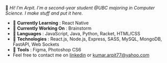 👋 _Hi! I’m Arpit. I'm a second-year student @UBC majoring in Computer Science. I make stuff and put it here._

* 🌱 __Currently Learning__ : React Native
* 🔭 __Currently Working On__ : Brainstorm
* 🚀 __Languages__ : JavaScript, Java, Python, Racket, HTML/CSS
* 💾 __Technologies__ : React.js, Node.js, Express, SASS, MySQL, MongoDB, FastAPI, Web Sockets
* 🔨 __Tools__ : Figma, Photoshop CS6
* Feel free to contact me on [linkedin](https://www.linkedin.com/in/krarpit/ "Linkedin") or [kumar.arpit77@yahoo.com](mailto:kumar.arpit77@yahoo.com)
